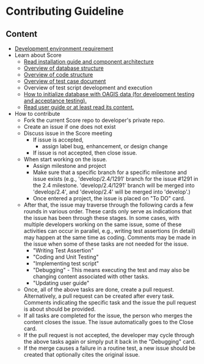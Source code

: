 # Contributing Guideline

## Content
- [Development environment requirement](https://github.com/OAGi/Score/wiki/Getting-Score-develop-environments-with-Docker,-Node.js,-and-JDK.)
- Learn about Score
  - [Read installation guide and component architecture](https://github.com/OAGi/Score/wiki/Basic-Installation-Guide-using-Docker-for-Score-Application-Release-1.1.2-and-up)
  - [Overview of database structure](https://oagiscore.atlassian.net/wiki/spaces/SCORE/pages/4403363841/Overview+of+Score+Database+Structure)
  - [Overview of code structure](https://oagiscore.atlassian.net/wiki/spaces/SCORE/pages/4417093633/Overview+of+Code+Structure)
  - [Overview of test case document](https://oagiscore.atlassian.net/wiki/spaces/SCORE/pages/4419911764/Overview+of+Test+Case+Document)
  - Overview of test script development and execution
  - [How to initialize database with OAGIS data (for development testing and acceptance testing).](https://github.com/OAGi/Score/wiki/Getting-Score-develop-environments-with-Docker,-Node.js,-and-JDK.)
  - [Read user guide or at least read its content.](https://github.com/OAGi/Score/blob/kbserm-start-of-contribution-guide/docs/user_guide/index.rst)
- How to contribute  
  - Fork the current Score repo to developer's private repo.
  - Create an issue if one does not exist
  - Discuss issue in the Score meeting
    - If issue is accepted,
      - assign label bug, enhancement, or design change
    - If issue is not accepted, then close issue.
  - When start working on the issue.
    - Assign milestone and project
    - Make sure that a specific branch for a specific milestone and issue exists (e.g., 'develop/2.4/1291' branch for the issue #1291 in the 2.4 milestone. 'develop/2.4/1291' branch will be merged into 'develop/2.4', and 'develop/2.4' will be merged into 'develop'.)
    - Once entered a project, the issue is placed on "To DO" card.
  - After that, the issue may traverse through the following cards a few rounds in various order. These cards only serve as indications that the issue has been through these stages. In some cases, with multiple developers working on the same issue, some of these activities can occur in parallel, e.g., writing test assertions (in detail) may happen at the same time as coding. Comments may be made in the issue when some of these tasks are not needed for the issue. 
    - "Writing Test Assertion" 
    - "Coding and Unit Testing"
    - "Implementing test script"
    - "Debugging" - This means executing the test and may also be changing content associated with other tasks.
    - "Updating user guide"
  - Once, all of the above tasks are done, create a pull request. Alternatively, a pull request can be created after every task. Comments indicating the specific task and the issue the pull request is about should be provided.
  - If all tasks are completed for the issue, the person who merges the content closes the issue. The issue automatically goes to the Close card.
  - If the pull request is not accepted, the developer may cycle through the above tasks again or simply put it back in the "Debugging" card.
  - If the merge causes a failure in a routine test, a new issue should be created that optionally cites the original issue.
